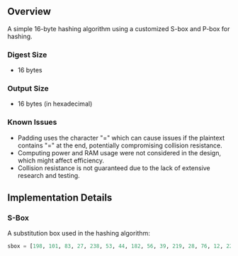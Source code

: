 ## Overview
A simple 16-byte hashing algorithm using a customized S-box and P-box for hashing.

### Digest Size
- 16 bytes

### Output Size
- 16 bytes (in hexadecimal)

### Known Issues
- Padding uses the character "=" which can cause issues if the plaintext contains "=" at the end, potentially compromising collision resistance.
- Computing power and RAM usage were not considered in the design, which might affect efficiency.
- Collision resistance is not guaranteed due to the lack of extensive research and testing.

## Implementation Details

### S-Box
A substitution box used in the hashing algorithm:
```python
sbox = [198, 101, 83, 27, 238, 53, 44, 182, 56, 39, 219, 28, 76, 12, 22, 237, 128, 156, 23, 70, 153, 223, 158, 165, 71, 210, 135, 202, 196, 82, 38, 68, 178, 20, 89, 21, 220, 85, 11, 134, 249, 111, 84, 67, 9, 65, 95, 51, 207, 124, 96, 119, 87, 5, 236, 25, 205, 78, 234, 137, 253, 145, 150, 6, 163, 125, 29, 143, 194, 49, 73, 199, 240, 250, 247, 208, 7, 172, 209, 157, 103, 104, 231, 225, 155, 151, 254, 69, 245, 55, 18, 30, 8, 222, 200, 2, 189, 192, 193, 226, 167, 115, 191, 252, 248, 221, 133, 91, 1, 146, 154, 109, 211, 108, 181, 34, 92, 37, 16, 94, 173, 174, 170, 251, 113, 31, 36, 93, 184, 138, 40, 33, 214, 106, 14, 203, 97, 116, 243, 188, 81, 212, 19, 161, 233, 75, 48, 122, 166, 190, 176, 54, 43, 235, 46, 42, 144, 136, 206, 130, 61, 140, 148, 102, 63, 62, 224, 177, 80, 218, 162, 180, 10, 35, 141, 90, 41, 117, 107, 129, 204, 230, 79, 228, 110, 4, 139, 88, 195, 232, 86, 227, 99, 52, 149, 255, 131, 57, 169, 171, 186, 152, 217, 17, 114, 215, 0, 3, 175, 32, 242, 98, 126, 168, 47, 24, 59, 197, 159, 72, 185, 74, 187, 66, 123, 15, 239, 244, 121, 50, 179, 77, 241, 26, 105, 118, 127, 164, 100, 147, 201, 112, 58, 216, 45, 60, 246, 160, 64, 13, 132, 183, 120, 229, 142, 213]
